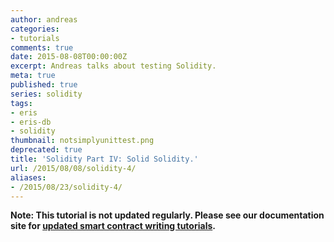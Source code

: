 ```yaml
---
author: andreas
categories:
- tutorials
comments: true
date: 2015-08-08T00:00:00Z
excerpt: Andreas talks about testing Solidity.
meta: true
published: true
series: solidity
tags:
- eris
- eris-db
- solidity
thumbnail: notsimplyunittest.png
deprecated: true
title: 'Solidity Part IV: Solid Solidity.'
url: /2015/08/08/solidity-4/
aliases:
- /2015/08/23/solidity-4/
---
```


**Note: This tutorial is not updated regularly. Please see our documentation site for [updated smart contract writing tutorials](/docs/solidity).**
